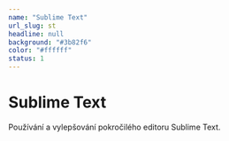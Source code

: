 ```yaml
---
name: "Sublime Text"
url_slug: st
headline: null
background: "#3b82f6"
color: "#ffffff"
status: 1
---
```


# Sublime Text

Používání a vylepšování pokročilého editoru Sublime Text.

